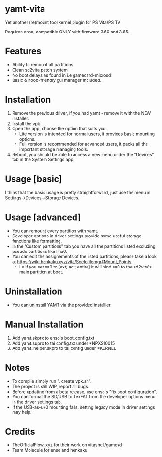 # yamt-vita
Yet another (re)mount tool kernel plugin for PS Vita/PS TV

Requires enso, compatible ONLY with firmware 3.60 and 3.65.

# Features
 - Ability to remount all partitions
 - Clean sd2vita patch system
 - No boot delays as found in i.e gamecard-microsd
 - Basic & noob-friendly gui manager included.

# Installation
 1) Remove the previous driver, if you had yamt - remove it with the NEW installer.
 2) Install the vpk
 3) Open the app, choose the option that suits you.
	- Lite version is intended for normal users, it provides basic mounting options.
	- Full version is recommended for advanced users, it packs all the important storage managing tools.
 4) Reboot, you should be able to access a new menu under the "Devices" tab in the System Settings app.
 
# Usage [basic]
 I think that the basic usage is pretty straightforward, just use the menu in Settings->Devices->Storage Devices.
 
# Usage [advanced]
 - You can remount every partition with yamt.
 - Developer options in driver settings provide some useful storage functions like formatting.
 - In the 'Custom partitions" tab you have all the partitions listed excluding pseudo partitions like lma0.
 - You can edit the assignements of the listed partitions, please take a look at https://wiki.henkaku.xyz/vita/SceIofilemgr#Mount_Points.
   - i.e if you set sa0 to [ext; act; entire] it will bind sa0 to the sd2vita's main partition at boot.
 
# Uninstallation
 - You can uninstall YAMT via the provided installler.

# Manual Installation
 1) Add yamt.skprx to enso's boot_config.txt
 2) Add yamt.suprx to tai config.txt under \*NPXS10015
 3) Add yamt_helper.skprx to tai config under \*KERNEL
 
# Notes
 - To compile simply run ". create_vpk.sh".
 - The project is still WIP, report all bugs.
 - Before updating from a beta release, use enso's "fix boot configuration".
 - You can format the SD/USB to TexFAT from the developer options menu in the driver settings tab.
 - If the USB-as-ux0 mounting fails, setting legacy mode in driver settings may help.
  
# Credits
  - TheOfficialFlow, xyz for their work on vitashell/gamesd
  - Team Molecule for enso and henkaku
